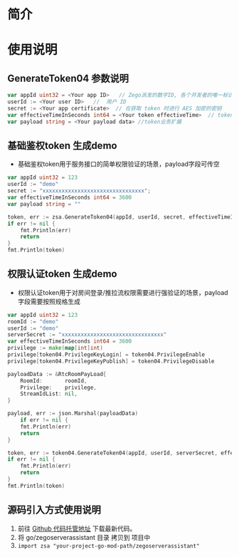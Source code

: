 # 简介

# 使用说明

## GenerateToken04 参数说明

```go
var appId uint32 = <Your app ID>   // Zego派发的数字ID, 各个开发者的唯一标识
userId := <Your user ID>   //  用户 ID
secret := <Your app certificate>  // 在获取 token 时进行 AES 加密的密钥
var effectiveTimeInSeconds int64 = <Your token effectiveTime>  // token 的有效时长，单位：秒
var payload string = <Your payload data> //token业务扩展
```


## 基础鉴权token 生成demo
- 基础鉴权token用于服务接口的简单权限验证的场景，payload字段可传空

```go
var appId uint32 = 123
userId := "demo"
secret := "xxxxxxxxxxxxxxxxxxxxxxxxxxxxxxxx";
var effectiveTimeInSeconds int64 = 3600
var payload string = ""

token, err := zsa.GenerateToken04(appId, userId, secret, effectiveTimeInSeconds, payload)
if err != nil {
    fmt.Println(err)
    return
}
fmt.Println(token)
```

## 权限认证token 生成demo
- 权限认证token用于对房间登录/推拉流权限需要进行强验证的场景，payload字段需要按照规格生成

```go
var appId uint32 = 123
roomId := "demo"
userId := "demo"
serverSecret := "xxxxxxxxxxxxxxxxxxxxxxxxxxxxxxxx"
var effectiveTimeInSeconds int64 = 3600
privilege := make(map[int]int)
privilege[token04.PrivilegeKeyLogin] = token04.PrivilegeEnable
privilege[token04.PrivilegeKeyPublish] = token04.PrivilegeDisable

payloadData := &RtcRoomPayLoad{
    RoomId:       roomId,
    Privilege:    privilege,
    StreamIdList: nil,
}

payload, err := json.Marshal(payloadData)
    if err != nil {
    fmt.Println(err)
    return
}

token, err := token04.GenerateToken04(appId, userId, serverSecret, effectiveTimeInSeconds, string(payload))
if err != nil {
    fmt.Println(err)
    return
}
fmt.Println(token)
```

## 源码引入方式使用说明
1. 前往 [Github 代码托管地址](https://github.com/zegoim/zego_server_assistant) 下载最新代码。
2. 将 go/zegoserverassistant 目录 拷贝到 项目中
3. `import zsa "your-project-go-mod-path/zegoserverassistant"`
